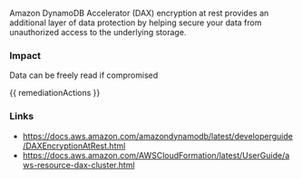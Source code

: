 
Amazon DynamoDB Accelerator (DAX) encryption at rest provides an additional layer of data protection by helping secure your data from unauthorized access to the underlying storage.

### Impact
Data can be freely read if compromised

<!-- DO NOT CHANGE -->
{{ remediationActions }}

### Links
- https://docs.aws.amazon.com/amazondynamodb/latest/developerguide/DAXEncryptionAtRest.html
 - https://docs.aws.amazon.com/AWSCloudFormation/latest/UserGuide/aws-resource-dax-cluster.html
        